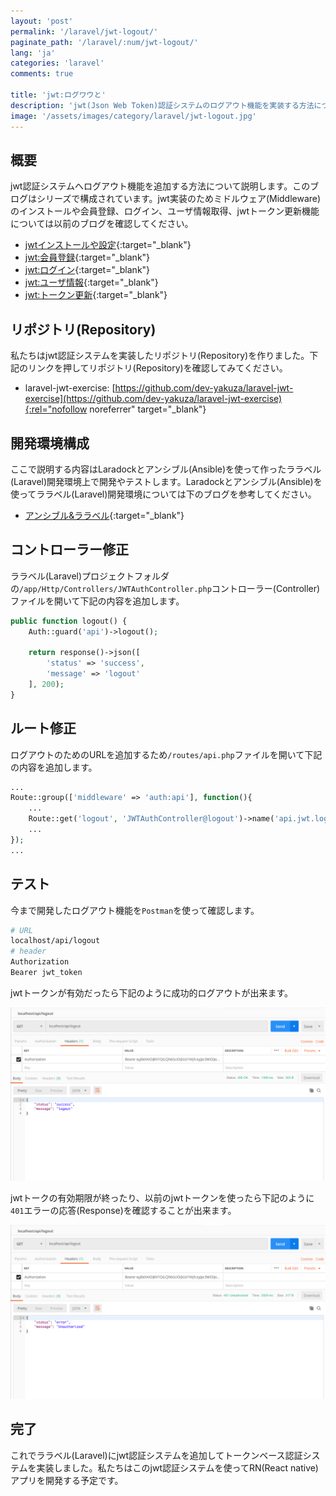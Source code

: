 ```yaml
---
layout: 'post'
permalink: '/laravel/jwt-logout/'
paginate_path: '/laravel/:num/jwt-logout/'
lang: 'ja'
categories: 'laravel'
comments: true

title: 'jwt:ログワウと'
description: 'jwt(Json Web Token)認証システムのログアウト機能を実装する方法について見て見ます。'
image: '/assets/images/category/laravel/jwt-logout.jpg'
---
```



## 概要
jwt認証システムへログアウト機能を追加する方法について説明します。このブログはシリーズで構成されています。jwt実装のためミドルウェア(Middleware)のインストールや会員登録、ログイン、ユーザ情報取得、jwtトークン更新機能については以前のブログを確認してください。

- [jwtインストールや設定]({{site.url}}/{{page.categories}}/jwt/){:target="_blank"}
- [jwt:会員登録]({{site.url}}/{{page.categories}}/jwt-signup){:target="_blank"}
- [jwt:ログイン]({{site.url}}/{{page.categories}}/jwt-signin){:target="_blank"}
- [jwt:ユーザ情報]({{site.url}}/{{page.categories}}/jwt-user-info){:target="_blank"}
- [jwt:トークン更新]({{site.url}}/{{page.categories}}/jwt-refresh-token){:target="_blank"}

## リポジトリ(Repository)
私たちはjwt認証システムを実装したリポジトリ(Repository)を作りました。下記のリンクを押してリポジトリ(Repository)を確認してみてください。

- laravel-jwt-exercise: [https://github.com/dev-yakuza/laravel-jwt-exercise](https://github.com/dev-yakuza/laravel-jwt-exercise){:rel="nofollow noreferrer" target="_blank"}

## 開発環境構成
ここで説明する内容はLaradockとアンシブル(Ansible)を使って作ったララベル(Laravel)開発環境上で開発やテストします。Laradockとアンシブル(Ansible)を使ってララベル(Laravel)開発環境については下のブログを参考してください。

- [アンシブル&ララベル]({{site.url}}/environment/ansible-laravel/){:target="_blank"}

## コントローラー修正
ララベル(Laravel)プロジェクトフォルダの```/app/Http/Controllers/JWTAuthController.php```コントローラー(Controller)ファイルを開いて下記の内容を追加します。

```php
public function logout() {
    Auth::guard('api')->logout();

    return response()->json([
        'status' => 'success',
        'message' => 'logout'
    ], 200);
}
```

## ルート修正
ログアウトのためのURLを追加するため```/routes/api.php```ファイルを開いて下記の内容を追加します。

```php
...
Route::group(['middleware' => 'auth:api'], function(){
    ...
    Route::get('logout', 'JWTAuthController@logout')->name('api.jwt.logout');
    ...
});
...
```

## テスト
今まで開発したログアウト機能を```Postman```を使って確認します。

```bash
# URL
localhost/api/logout
# header
Authorization
Bearer jwt_token
```

jwtトークンが有効だったら下記のように成功的ログアウトが出来ます。

![logout](/assets/images/category/laravel/jwt-logout/logout.png)

jwtトークの有効期限が終ったり、以前のjwtトークンを使ったら下記のように```401```エラーの応答(Response)を確認することが出来ます。

![fail to logout](/assets/images/category/laravel/jwt-logout/fail_to_logout.png)

## 完了
これでララベル(Laravel)にjwt認証システムを追加してトークンベース認証システムを実装しました。私たちはこのjwt認証システムを使ってRN(React native)アプリを開発する予定です。